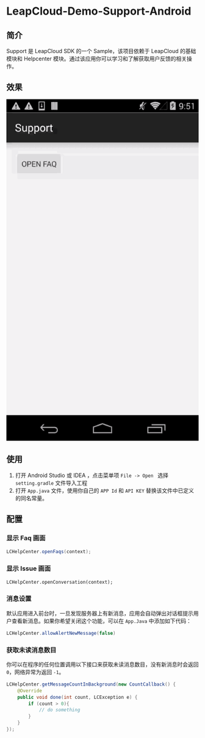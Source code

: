 # LeapCloud-Demo-Support-Android

## 简介

Support 是 LeapCloud SDK 的一个 Sample，该项目依赖于 LeapCloud 的基础模块和 Helpcenter 模块。通过该应用你可以学习和了解获取用户反馈的相关操作。

## 效果

![capture](../../capture/support.gif)

## 使用

1. 打开 Android Studio 或 IDEA ，点击菜单项 `File -> Open ` 选择 `setting.gradle` 文件导入工程
2. 打开 `App.java` 文件，使用你自己的 `APP Id` 和 `API KEY` 替换该文件中已定义的同名常量。

## 配置

### 显示 Faq 画面

```java
LCHelpCenter.openFaqs(context);
```

### 显示 Issue 画面

```language
LCHelpCenter.openConversation(context);
```

### 消息设置

默认应用进入前台时，一旦发现服务器上有新消息，应用会自动弹出对话框提示用户查看新消息。如果你希望关闭这个功能，可以在 `App.Java` 中添加如下代码：

```java
LCHelpCenter.allowAlertNewMessage(false)
```

### 获取未读消息数目

你可以在程序的任何位置调用以下接口来获取未读消息数目，没有新消息时会返回 `0`，网络异常为返回 `-1`。

```java
LCHelpCenter.getMessageCountInBackground(new CountCallback() {
    @Override
    public void done(int count, LCException e) {
		if (count > 0){
        	// do something
        }
    }
});
```
